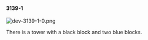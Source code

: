 #### 3139-1
![dev-3139-1-0.png](https://github.com/lil-lab/nlvr/raw/master/nlvr/dev/images/1/dev-3139-1-0.png "dev-3139-1-0.png")

There is a tower with a black block and two blue blocks.